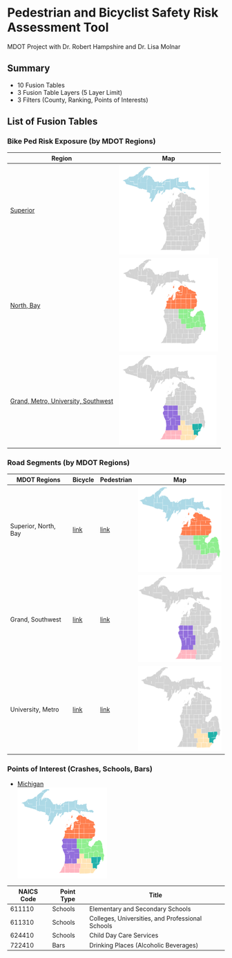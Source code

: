# Pedestrian and Bicyclist Safety Risk Assessment Tool

MDOT Project with Dr. Robert Hampshire and Dr. Lisa Molnar

## Summary
- 10 Fusion Tables
- 3 Fusion Table Layers (5 Layer Limit)
- 3 Filters (County, Ranking, Points of Interests)

## List of Fusion Tables
### Bike Ped Risk Exposure (by MDOT Regions)
Region|Map
---|---
[Superior](https://fusiontables.google.com/DataSource?docid=1pp4Axxd5C8U7RByKuZsidxmSulBH7YSDTWn25ohQ#rows:id=1)|![Superior](img/superior.png)
[North, Bay](https://fusiontables.google.com/DataSource?docid=12Vn0EY7_LJm_kHKsjUnJO4luY-4cekMha6QCiPoG#rows:id=1)|![North, Bay](img/north_bay.png)
[Grand, Metro, University, Southwest](https://fusiontables.google.com/DataSource?docid=1pL3uVpWWEVwXZLUs-LvfSMFSBwd-KL94bT7qxUm9#rows:id=1)|![GMUS](img/GMUS.png)
		
### Road Segments (by MDOT Regions)
MDOT Regions|Bicycle|Pedestrian|Map
---|---|---|---
Superior, North, Bay|[link](https://fusiontables.google.com/DataSource?docid=1jG6XplSByvnOTrKJsu240CvPj47fi-Buo5CG733v#rows:id=1)|[link](https://fusiontables.google.com/DataSource?docid=1xmTwYnMVqWloOCs2r4CaXLSmmSUAORhTbK4oHJN7#rows:id=1)|![Superior, North, Bay](img/superior_north_bay.png)
Grand, Southwest|[link](https://fusiontables.google.com/DataSource?docid=1uVriSHt8mBMmp2-M90TrXHpWeY0KKTuiogaq3p_4#rows:id=1)|[link](https://fusiontables.google.com/DataSource?docid=1M8aJiDnW-DYfP3JGfoWaKS2TtqakFrAGmzyu1az4#rows:id=1)|![Grand, Southwest](img/grand_southwest.png)
University, Metro|[link](https://fusiontables.google.com/DataSource?docid=1KaSmG9GnL0svhfGWIOyg_PMJvBFCKp3bbwZSc1md#rows:id=1)|[link](https://fusiontables.google.com/DataSource?docid=1MhIuLV6ryl1C6wcIhYqyLG7JkdSCu38Vq1lGO8w5#rows:id=1)|![University, Metro](img/uni_metro.png)

### Points of Interest (Crashes, Schools, Bars)
- [Michigan](https://fusiontables.google.com/DataSource?docid=1WYNs_bniznkgQMwU-lhxstOJ7vlTvVggXSV4TMUh#rows:id=1)  
![MI](img/MDOT.png)

NAICS Code|Point Type|Title
---|---|---
611110|Schools|Elementary and Secondary Schools
611310|Schools|Colleges, Universities, and Professional Schools
624410|Schools|Child Day Care Services
722410|Bars|Drinking Places (Alcoholic Beverages)
